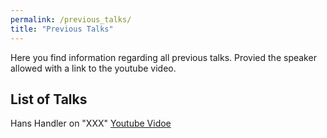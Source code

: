 ```yaml
---
permalink: /previous_talks/
title: "Previous Talks"
---
```


Here you find information regarding all previous talks. Provied the speaker allowed with a link to the youtube video. 

## List of Talks

Hans Handler on "XXX" [Youtube Vidoe](TBD)
